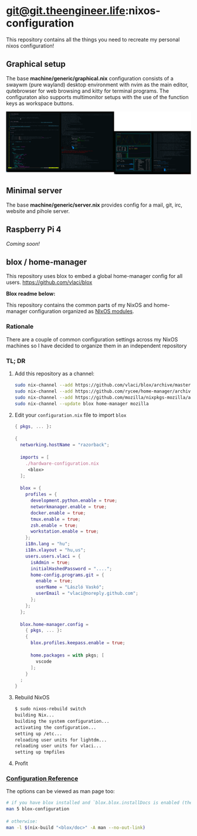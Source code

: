 # git@git.theengineer.life:nixos-configuration
This repository contains all the things you need to recreate my personal nixos
configuration!

## Graphical setup
The base **machine/generic/graphical.nix** configuration consists of a swaywm (pure wayland) desktop
environment with nvim as the main editor, qutebrowser for web browsing and
kitty for terminal programs. The configuraton also supports multimonitor setups
with the use of the function keys as workspace buttons.

![A screenshot of nvim, rebuild, gotop and cleanup](./screenshots/nvim-rebuild-gotop-cleanup.png)

## Minimal server
The base **machine/generic/server.nix** provides config for a mail, git, irc,
website and pihole server.

## Raspberry Pi 4
*Coming soon!*


## blox / home-manager
This repository uses blox to embed a global home-manager config for all users. https://github.com/vlaci/blox

**Blox readme below:**

This repository contains the common parts of my NixOS and home-manager configuration organized as [NIxOS modules](https://nixos.org/nixos/manual/index.html#sec-writing-modules).

### Rationale

There are a couple of common configuration settings across my NixOS machines so I have decided to organize them in an independent repository

### TL; DR

1. Add this repository as a channel:

    ```sh
    sudo nix-channel --add https://github.com/vlaci/blox/archive/master.tar.gz blox
    sudo nix-channel --add https://github.com/rycee/home-manager/archive/release-18.09.tar.gz home-manager
    sudo nix-channel --add https://github.com/mozilla/nixpkgs-mozilla/archive/master.tar.gz mozilla
    sudo nix-channel --update blox home-manager mozilla
    ```

2. Edit your `configuration.nix` file to import `blox`

    ```nix
    { pkgs, ... }:

    {
      networking.hostName = "razorback";

      imports = [
        ./hardware-configuration.nix
         <blox>
      ];

      blox = {
        profiles = {
          development.python.enable = true;
          networkmanager.enable = true;
          docker.enable = true;
          tmux.enable = true;
          zsh.enable = true;
          workstation.enable = true;
        };
        i18n.lang = "hu";
        i18n.xlayout = "hu,us";
        users.users.vlaci = {
          isAdmin = true;
          initialHashedPassword = "....";
          home-config.programs.git = {
            enable = true;
            userName = "László Vaskó";
            userEmail = "vlaci@noreply.github.com";
          };
        };
      };

      blox.home-manager.config =
        { pkgs, ... }:
        {
          blox.profiles.keepass.enable = true;

          home.packages = with pkgs; [
            vscode
          ];
        }
      ;
    }
    ```

3. Rebuild NixOS

    ```sh
    $ sudo nixos-rebuild switch
    building Nix...
    building the system configuration...
    activating the configuration...
    setting up /etc...
    reloading user units for lightdm...
    reloading user units for vlaci...
    setting up tmpfiles
    ```

4. Profit

### [Configuration Reference](./doc/options.md)

The options can be viewed as man page too:

```sh
# if you have blox installed and `blox.blox.installDocs is enabled (the default):
man 5 blox-configuration

# otherwise:
man -l $(nix-build "<blox/doc>" -A man --no-out-link)
```
